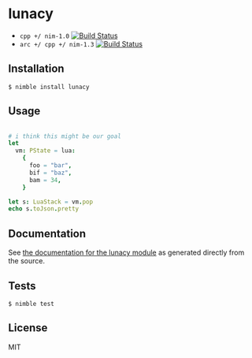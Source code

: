 # lunacy

- `cpp +/ nim-1.0` [![Build Status](https://travis-ci.org/disruptek/lunacy.svg?branch=master)](https://travis-ci.org/disruptek/lunacy)
- `arc +/ cpp +/ nim-1.3` [![Build Status](https://travis-ci.org/disruptek/lunacy.svg?branch=devel)](https://travis-ci.org/disruptek/lunacy)

## Installation
```
$ nimble install lunacy
```

## Usage

```nim

# i think this might be our goal
let
  vm: PState = lua:
    {
      foo = "bar",
      bif = "baz",
      bam = 34,
    }

let s: LuaStack = vm.pop
echo s.toJson.pretty

```

## Documentation
See [the documentation for the lunacy module](https://disruptek.github.io/lunacy/lunacy.html) as generated directly from the source.

## Tests
```
$ nimble test
```

## License
MIT
